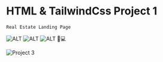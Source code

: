 # HTML & TailwindCss Project 1

`Real Estate Landing Page`

![ALT](https://img.shields.io/badge/-HTML-red)
![ALT](https://img.shields.io/badge/-TailwindCss-yellow)
![ALT](https://img.shields.io/badge/-RESPONSIVE-green)
📱💻

<!-- [Click here to Preview Website](https://gameofworld.netlify.app/) -->

![Project 3](./Real%20Estate%20-%20Desktop.png)
